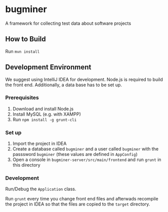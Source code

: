 bugminer
========

A framework for collecting test data about software projects

How to Build
------------

Run `mvn install`

Development Environment
-----------------------

We suggest using IntelliJ IDEA for development. Node.js is required
to build the front end. Additionally, a data base has to be set up.

### Prerequisites
1. Download and install Node.js
2. Install MySQL (e.g. with XAMPP)
3. Run `npm install -g grunt-cli`

### Set up
1. Import the project in IDEA
2. Create a database called `bugminer` and a user called `bugminer` with the passsword
   `bugminer` (these values are defined in `AppConfig`)
3. Open a console in `bugminer-server/src/main/frontend` and run `grunt` in this directory

### Development

Run/Debug the `Application` class.

Run `grunt` every time you change front end files and afterwads recompile the
project in IDEA so that the files are copied to the `target` directory.
